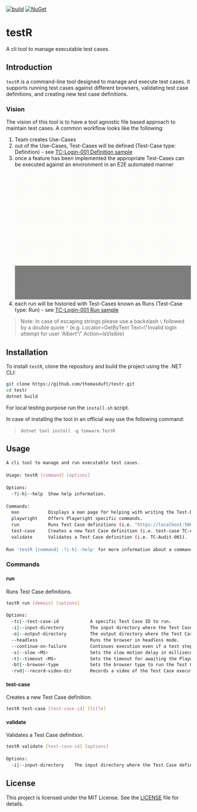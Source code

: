 [![build](https://github.com/thomasduft/testr/actions/workflows/build.yml/badge.svg)](https://github.com/thomasduft/testr/actions/workflows/build.yml) [![NuGet](https://img.shields.io/nuget/vpre/tomware.TestR.svg)](https://www.nuget.org/packages/tomware.TestR)


# testR

A cli tool to manage executable test cases.

## Introduction

`testR` is a command-line tool designed to manage and execute test cases. It supports running test cases against different browsers, validating test case definitions, and creating new test case definitions.

### Vision

The vision of this tool is to have a tool agnostic file based approach to maintain test cases. A common workflow looks like the following:

1. Team creates Use-Cases
2. out of the Use-Cases, Test-Cases will be defined (Test-Case type: Definition) - see [TC-Login-001 Definition sample](samples/Definitions/localhost/TC-Login-001.md)
3. once a feature has been implemented the appropriate Test-Cases can be executed against an environment in an E2E automated manner
  ![Sample Run](TC-001-Login-Run.gif)
4. each run will be historied with Test-Cases known as Runs (Test-Case type: Run) - see [TC-Login-001 Run sample](samples/Runs/localhost/TC-Login-001.md)

> Note: In case of escaping strings please use a backslash `\` followed by a double quote `"` (e.g. Locator=GetByText Text=\\"Invalid login attempt for user 'Albert'\\" Action=IsVisible)

## Installation

To install `testR`, clone the repository and build the project using the .NET CLI:

```sh
git clone https://github.com/thomasduft/testr.git
cd testr
dotnet build
```

For local testing purpose run the `install.sh` script.

In case of installing the tool in an official way use the following command:

> `dotnet tool install -g tomware.TestR`

## Usage

```bash
A cli tool to manage and run executable test cases.

Usage: testR [command] [options]

Options:
  -?|-h|--help  Show help information.

Commands:
  man           Displays a man page for helping with writing the Test-Data syntax within a Test Case.
  playwright    Offers Playwright specific commands.
  run           Runs Test Case definitions (i.e. "https://localhost:5001" -tc TC-Audit-001).
  test-case     Creates a new Test Case definition (i.e. test-case TC-Audit-001 "My TestCase Title").
  validate      Validates a Test Case definition (i.e. TC-Audit-001).

Run 'testR [command] -?|-h|--help' for more information about a command.
```

### Commands

#### run

Runs Test Case definitions.

```sh
testR run [domain] [options]

Options:
  -tc|--test-case-id            A specific Test Case ID to run.
  -i|--input-directory          The input directory where the Test Case definition is located. (default: .)
  -o|--output-directory         The output directory where the Test Case result will be stored. (default: .)
  --headless                    Runs the browser in headless mode.
  --continue-on-failure         Continues execution even if a test step fails.
  -s|--slow <MS>                Sets the slow motion delay in milliseconds.
  -t|--timeout <MS>             Sets the timeout for awaiting the Playwright Locator in milliseconds. (default: 30000)
  -bt|--browser-type            Sets the browser type to run the Test Case against (Chrome, Firefox, Webkit). (default: Chrome)
  -rvd|--record-video-dir       Records a video of the Test Case execution to the specified directory.
```

#### test-case

Creates a new Test Case definition.

```sh
testR test-case [test-case-id] [title]
```

#### validate

Validates a Test Case definition.

```sh
testR validate [test-case-id] [options]

Options:
  -i|--input-directory    The input directory where the Test Case definition is located. (default: .)
```

## License

This project is licensed under the MIT License. See the [LICENSE](LICENSE) file for details.
